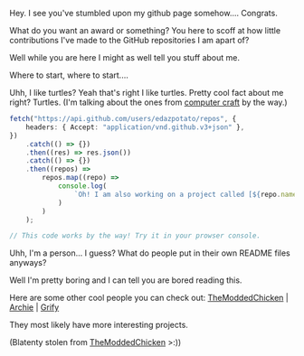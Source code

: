 
Hey. I see you've stumbled upon my github page somehow.... Congrats.

What do you want an award or something? You here to scoff at how little contributions I've made to the GitHub repositories I am apart of?

Well while you are here I might as well tell you stuff about me.

Where to start, where to start....

Uhh, I like turtles? Yeah that's right I like turtles. Pretty cool fact about me right? Turtles.
(I'm talking about the ones from [computer craft](https://github.com/SquidDev-CC/CC-Tweaked) by the way.)


```ts
fetch("https://api.github.com/users/edazpotato/repos", {
	headers: { Accept: "application/vnd.github.v3+json" },
})
	.catch(() => {})
	.then((res) => res.json())
	.catch(() => {})
	.then((repos) =>
		repos.map((repo) =>
			console.log(
				`Oh! I am also working on a project called [${repo.name}](${repo.html_url})... Yep very creative I know. Will probably change sooner or later. I'm just too stupid to come up with something right now.`
			)
		)
	);

// This code works by the way! Try it in your prowser console.
```


Uhh, I'm a person... I guess? What do people put in their own README files anyways?

Well I'm pretty boring and I can tell you are bored reading this.

Here are some other cool people you can check out: [TheModdedChicken](https://github.com/TheModdedChicken/TheModdedChicken) | [Archie](https://github.com/archiecodes) | [Grify](https://github.com/grify)

They most likely have more interesting projects.




(Blatenty stolen from [TheModdedChicken](https://github.com/TheModdedChicken/TheModdedChicken) >:))
